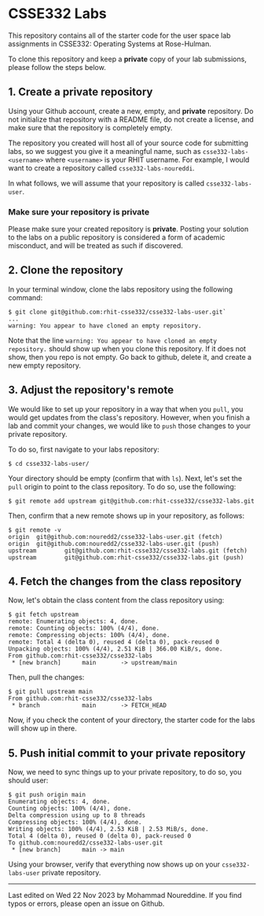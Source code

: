# CSSE332 Labs

This repository contains all of the starter code for the user space lab
assignments in CSSE332: Operating Systems at Rose-Hulman.

To clone this repository and keep a __private__ copy of your lab submissions, please follow the steps below.

## 1. Create a __private__ repository

Using your Github account, create a new, empty, and __private__ repository. Do
not initialize that repository with a README file, do not create a license, and
make sure that the repository is completely empty.

The repository you created will host all of your source code for submitting
labs, so we suggest you give it a meaningful name, such as
`csse332-labs-<username>` where `<username>` is your RHIT username. For example,
I would want to create a repository called `csse332-labs-noureddi`.

In what follows, we will assume that your repository is called
`csse332-labs-user`.

### Make sure your repository is private

Please make sure your created repository is __private__. Posting your solution
to the labs on a public repository is considered a form of academic misconduct,
and will be treated as such if discovered.

## 2. Clone the repository

In your terminal window, clone the labs repository using the following command:

```shell
$ git clone git@github.com:rhit-csse332/csse332-labs-user.git`
...
warning: You appear to have cloned an empty repository.
```

Note that the line `warning: You appear to have cloned an empty repository.`
should show up when you clone this repository. If it does not show, then you
repo is not empty. Go back to github, delete it, and create a new empty
repository.

## 3. Adjust the repository's remote

We would like to set up your repository in a way that when you `pull`, you would
get updates from the class's repository. However, when you finish a lab and
commit your changes, we would like to `push` those changes to your private
repository.

To do so, first navigate to your labs repository:

```shell
$ cd csse332-labs-user/
```

Your directory should be empty (confirm that with `ls`). Next, let's set the
`pull` origin to point to the class repository. To do so, use the following:

```shell
$ git remote add upstream git@github.com:rhit-csse332/csse332-labs.git
```

Then, confirm that a new remote shows up in your repository, as follows:

```shell
$ git remote -v
origin  git@github.com:nouredd2/csse332-labs-user.git (fetch)
origin  git@github.com:nouredd2/csse332-labs-user.git (push)
upstream        git@github.com:rhit-csse332/csse332-labs.git (fetch)
upstream        git@github.com:rhit-csse332/csse332-labs.git (push)
```

## 4. Fetch the changes from the class repository

Now, let's obtain the class content from the class repository using:

```shell
$ git fetch upstream
remote: Enumerating objects: 4, done.
remote: Counting objects: 100% (4/4), done.
remote: Compressing objects: 100% (4/4), done.
remote: Total 4 (delta 0), reused 4 (delta 0), pack-reused 0
Unpacking objects: 100% (4/4), 2.51 KiB | 366.00 KiB/s, done.
From github.com:rhit-csse332/csse332-labs
 * [new branch]      main       -> upstream/main
```

Then, pull the changes:

```shell
$ git pull upstream main
From github.com:rhit-csse332/csse332-labs
 * branch            main       -> FETCH_HEAD
```

Now, if you check the content of your directory, the starter code for the labs
will show up in there.

## 5. Push initial commit to your private repository

Now, we need to sync things up to your private repository, to do so, you should
user:

```shell
$ git push origin main
Enumerating objects: 4, done.
Counting objects: 100% (4/4), done.
Delta compression using up to 8 threads
Compressing objects: 100% (4/4), done.
Writing objects: 100% (4/4), 2.53 KiB | 2.53 MiB/s, done.
Total 4 (delta 0), reused 0 (delta 0), pack-reused 0
To github.com:nouredd2/csse332-labs-user.git
 * [new branch]      main -> main
```

Using your browser, verify that everything now shows up on your
`csse332-labs-user` private repository.

---

Last edited on Wed 22 Nov 2023 by Mohammad Noureddine. If you find typos or
errors, please open an issue on Github.


